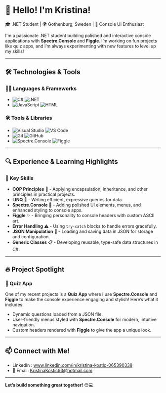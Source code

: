# 👋 Hello! I'm Kristina! 

🎓 .NET Student | 🌍 Gothenburg, Sweden | 🎨 Console UI Enthusiast

I'm a passionate .NET student building polished and interactive console applications with **Spectre.Console** and **Figgle**. I’m working on fun projects like quiz apps, and I’m always experimenting with new features to level up my skills!

---

## 🛠️ Technologies & Tools

### 👨‍💻 Languages & Frameworks
- ![C#](https://img.shields.io/badge/-C%23-239120?logo=c-sharp&logoColor=white&style=for-the-badge) ![.NET](https://img.shields.io/badge/-.NET-512BD4?logo=dotnet&logoColor=white&style=for-the-badge)
- ![JavaScript](https://img.shields.io/badge/-JavaScript-F7DF1E?logo=javascript&logoColor=black&style=for-the-badge) ![HTML](https://img.shields.io/badge/-HTML-E34F26?logo=html5&logoColor=white&style=for-the-badge)

### 🛠 Tools & Libraries
- ![Visual Studio](https://img.shields.io/badge/-Visual%20Studio-5C2D91?logo=visual-studio&logoColor=white&style=for-the-badge) ![VS Code](https://img.shields.io/badge/-VS%20Code-007ACC?logo=visual-studio-code&logoColor=white&style=for-the-badge)
- ![Git](https://img.shields.io/badge/-Git-F05032?logo=git&logoColor=white&style=for-the-badge) ![GitHub](https://img.shields.io/badge/-GitHub-181717?logo=github&logoColor=white&style=for-the-badge)
- ![Spectre.Console](https://img.shields.io/badge/-Spectre.Console-2E2E2E?logo=console&logoColor=white&style=for-the-badge) ![Figgle](https://img.shields.io/badge/-Figgle-2E2E2E?logo=ascii&style=for-the-badge)

---

## 🔍 Experience & Learning Highlights

### 🚀 Key Skills
- **OOP Principles** 🧩 - Applying encapsulation, inheritance, and other principles in practical projects.
- **LINQ** 🔄 - Writing efficient, expressive queries for data.
- **Spectre.Console** 🎨 - Adding polished UI elements, menus, and enhanced styling to console apps.
- **Figgle** ✨ - Bringing personality to console headers with custom ASCII art.
- **Error Handling** ⚠️ - Using `try-catch` blocks to handle errors gracefully.
- **JSON Manipulation** 📂 - Loading and saving data in JSON for storage and configuration.
- **Generic Classes** 📋 - Developing reusable, type-safe data structures in C#.

---

## 🔥 Project Spotlight

### 🎉 Quiz App
One of my recent projects is a **Quiz App** where I use **Spectre.Console** and **Figgle** to make the console experience engaging and stylish! Here’s what it includes:
- Dynamic questions loaded from a JSON file.
- User-friendly menus styled with **Spectre.Console** for modern, intuitive navigation.
- Custom headers rendered with **Figgle** to give the app a unique look.

---

## 📫 Connect with Me!
- LinkedIn : www.linkedin.com/in/kristina-kostic-065390338
- 📧 Email: KristinaKostic93@hotmail.com

---

**Let’s build something great together!** 😊💻

